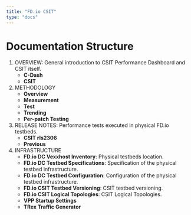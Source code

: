 ```yaml
---
title: "FD.io CSIT"
type: "docs"
---
```


# Documentation Structure

1. OVERVIEW: General introduction to CSIT Performance Dashboard and CSIT itself.
   - **C-Dash**
   - **CSIT**
2. METHODOLOGY
   - **Overview**
   - **Measurement**
   - **Test**
   - **Trending**
   - **Per-patch Testing**
3. RELEASE NOTES: Performance tests executed in physical FD.io testbeds.
   - **CSIT rls2306**
   - **Previous**
4. INFRASTRUCTURE
   - **FD.io DC Vexxhost Inventory**: Physical testbeds location.
   - **FD.io DC Testbed Specifications**: Specification of the physical
     testbed infrastructure.
   - **FD.io DC Testbed Configuration**: Configuration of the physical
     testbed infrastructure.
   - **FD.io CSIT Testbed Versioning**: CSIT testbed versioning.
   - **FD.io CSIT Logical Topologies**: CSIT Logical Topologies.
   - **VPP Startup Settings**
   - **TRex Traffic Generator**

